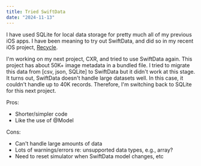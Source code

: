 ```yaml
---
title: Tried SwiftData
date: "2024-11-13"
---
```


I have used SQLite for local data storage for pretty much all of my previous iOS apps.
I have been meaning to try out SwiftData, and did so in my recent iOS project, [Recycle](/posts/new-app-recycle).

I'm working on my next project, CXR, and tried to use SwiftData again.
This project has about 50K+ image metadata in a bundled file.
I tried to migrate this data from [csv, json, SQLite] to SwiftData but it didn't work at this stage.
It turns out, SwiftData doesn't handle large datasets well.
In this case, it couldn't handle up to 40K records.
Therefore, I'm switching back to SQLite for this next project.

Pros:

- Shorter/simpler code
- Like the use of @Model

Cons:

- Can't handle large amounts of data
- Lots of warnings/errors re: unsupported data types, e.g., array?
- Need to reset simulator when SwiftData model changes, etc
